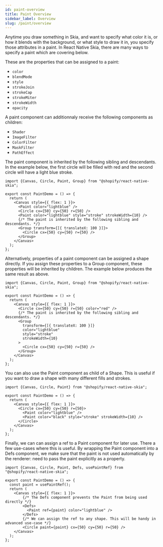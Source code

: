 ```yaml
---
id: paint-overview
title: Paint Overview
sidebar_label: Overview
slug: /paint/overview
---
```


Anytime you draw something in Skia, and want to specify what color it is, or how it blends with the background, or what style to draw it in, you specify those attributes in a paint. In React Native Skia, there are many ways to specify a paint which are covering below.

These are the properties that can be assigned to a paint:
* `color`
* `blendMode`
* `style`
* `strokeJoin`
* `strokeCap`
* `strokeMiter`
* `strokeWidth`
* `opacity`

A paint component can additionnaly receive the following components as children:
* `Shader`
* `ImageFilter`
* `ColorFilter`
* `MaskFilter`
* `PathEffect`

The paint component is inherited by the following sibling and descendants.
In the example below, the first circle will be filled with red and the second circle will have a light blue stroke.  

```tsx twoslash
import {Canvas, Circle, Paint, Group} from "@shopify/react-native-skia";

export const PaintDemo = () => {
  return (
    <Canvas style={{ flex: 1 }}>
      <Paint color="lightblue" />
      <Circle cx={50} cy={50} r={50} />
      <Paint color="lightblue" style="stroke" strokeWidth={10} />
      {/* The paint is inherited by the following sibling and descendants. */}
      <Group transform={[{ translateX: 100 }]}>
        <Circle cx={50} cy={50} r={50} />
      </Group>
    </Canvas>
  );
};
```

Alternatively, properties of a paint component can be assigned a shape directly.
If you assign these properties to a Group component, these properties will be inherited by children.
The example below produces the same result as above.

```tsx twoslash
import {Canvas, Circle, Paint, Group} from "@shopify/react-native-skia";

export const PaintDemo = () => {
  return (
    <Canvas style={{ flex: 1 }}>
      <Circle cx={50} cy={50} r={50} color="red" />
      {/* The paint is inherited by the following sibling and descendants. */}
      <Group
        transform={[{ translateX: 100 }]}
        color="lightblue"
        style="stroke"
        strokeWidth={10}
      >
        <Circle cx={50} cy={50} r={50} />
      </Group>
    </Canvas>
  );
};
```

You can also use the Paint component as child of a Shape.
This is useful if you want to draw a shape with many different fills and strokes.

```tsx twoslash
import {Canvas, Circle, Paint} from "@shopify/react-native-skia";

export const PaintDemo = () => {
  return (
    <Canvas style={{ flex: 1 }}>
      <Circle cx={50} cy={50} r={50}>
        <Paint color="lightblue" />
        <Paint color="black" style="stroke" strokeWidth={10} />
      </Circle>
    </Canvas>
  );
};
```

Finally, we can can assign a ref to a Paint component for later use.
There a few use-cases where this is useful.
By wrapping the Paint component into a Defs component, we make sure that the paint is not used automatically by the renderer: need to pass the paint explicitly as a property.

```tsx twoslash
import {Canvas, Circle, Paint, Defs, usePaintRef} from "@shopify/react-native-skia";

export const PaintDemo = () => {
  const paint = usePaintRef();
  return (
    <Canvas style={{ flex: 1 }}>
        {/* The Defs component prevents the Paint from being used directly */}
        <Defs>
          <Paint ref={paint} color="lightblue" />
        </Defs>
        {/* We can assign the ref to any shape. This will be handy in advanced use-case */}
        <Circle paint={paint} cx={50} cy={50} r={50} />
    </Canvas>
  );
};
```